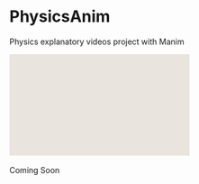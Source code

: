# PhysicsAnim
Physics explanatory videos project with Manim

<img src="https://github.com/iansyahr/PhysicsAnim/blob/main/ElectroStatic/example.gif"/>

Coming Soon
